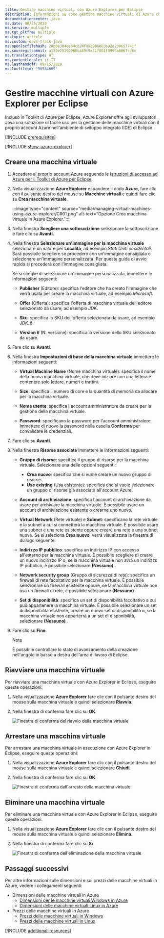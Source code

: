 ```yaml
---
title: Gestire macchine virtuali con Azure Explorer per Eclipse
description: Informazioni su come gestire macchine virtuali di Azure con Azure Explorer per Eclipse.
documentationcenter: java
ms.date: 08/25/2020
ms.service: multiple
ms.tgt_pltfrm: multiple
ms.topic: article
ms.custom: devx-track-java
ms.openlocfilehash: 28b0e304ee64cb24f098908e83a92d230657741f
ms.sourcegitcommit: a139e25190960ba89c9e31f861f0996a6067cd6c
ms.translationtype: HT
ms.contentlocale: it-IT
ms.lasthandoff: 09/15/2020
ms.locfileid: "90534609"
---
```

# <a name="manage-virtual-machines-by-using-the-azure-explorer-for-eclipse"></a>Gestire macchine virtuali con Azure Explorer per Eclipse

Incluso in Toolkit di Azure per Eclipse, Azure Explorer offre agli sviluppatori Java una soluzione di facile uso per la gestione delle macchine virtuali con il proprio account Azure nell'ambiente di sviluppo integrato (IDE) di Eclipse.

[!INCLUDE [prerequisites](includes/prerequisites.md)]

[!INCLUDE [show-azure-explorer](includes/show-azure-explorer.md)]

## <a name="create-a-virtual-machine"></a>Creare una macchina virtuale

1. Accedere al proprio account Azure seguendo le [Istruzioni di accesso ad Azure per il Toolkit di Azure per Eclipse](/azure/developer/java/toolkit-for-eclipse/sign-in-instructions).

1. Nella visualizzazione **Azure Explorer** espandere il nodo **Azure**, fare clic con il pulsante destro del mouse su **Macchine virtuali** e quindi fare clic su **Crea macchina virtuale**.

   :::image type="content" source="media/managing-virtual-machines-using-azure-explorer/CR01.png" alt-text="Opzione Crea macchina virtuale in Azure Explorer.":::

1. Nella finestra **Scegliere una sottoscrizione** selezionare la sottoscrizione e fare clic su **Avanti**.

1. Nella finestra **Selezionare un'immagine per la macchina virtuale** selezionare un valore per **Località**, ad esempio *Stati Uniti occidentali*. Sarà possibile scegliere se procedere con un'immagine consigliata o selezionare un'immagine personalizzata. Per questa guida di avvio rapido si procederà con l'immagine consigliata. 

   Se si sceglie di selezionare un'immagine personalizzata, immettere le informazioni seguenti:
   * **Publisher** (Editore): specifica l'editore che ha creato l'immagine che verrà usata per creare la macchina virtuale, ad esempio *Microsoft*.

   * **Offer** (Offerta): specifica l'offerta di macchina virtuale dell'editore selezionato da usare, ad esempio *JDK*.

   * **Sku**: specifica lo SKU dell'offerta selezionata da usare, ad esempio *JDK_8*.

   * **Version #** (N. versione): specifica la versione dello SKU selezionato da usare.

1. Fare clic su **Avanti**.

1. Nella finestra **Impostazioni di base della macchina virtuale** immettere le informazioni seguenti:

   * **Virtual Machine Name** (Nome macchina virtuale): specifica il nome della nuova macchina virtuale, che deve iniziare con una lettera e contenere solo lettere, numeri e trattini.

   * **Size**: specifica il numero di core e la quantità di memoria da allocare per la macchina virtuale.

   * **Nome utente**: specifica l'account amministratore da creare per la gestione della macchina virtuale.

   * **Password**: specificano la password per l'account amministratore. Immettere di nuovo la password nella casella **Conferma** per convalidare le credenziali.

1. Fare clic su **Avanti**.

1. Nella finestra **Risorse associate** immettere le informazioni seguenti:
   * **Gruppo di risorse**: specifica il gruppo di risorse per la macchina virtuale. Selezionare una delle opzioni seguenti:
      * **Crea nuovo**: specifica che si vuole creare un nuovo gruppo di risorse.
      * **Use existing** (Usa esistente): specifica che si vuole selezionare un gruppo di risorse già associato all'account Azure.

   * **Account di archiviazione**: specifica l'account di archiviazione da usare per archiviare la macchina virtuale. È possibile usare un account di archiviazione esistente o crearne uno nuovo.

   * **Virtual Network** (Rete virtuale) e **Subnet**: specificano la rete virtuale e la subnet a cui si connetterà la macchina virtuale. È possibile usare una subnet e una rete esistente oppure creare una rete e una subnet nuove. Se si seleziona **Crea nuovo**, verrà visualizzata la finestra di dialogo seguente:

   * **Indirizzo IP pubblico**: specifica un indirizzo IP con accesso all'esterno per la macchina virtuale. È possibile scegliere di creare un nuovo indirizzo IP o, se la macchina virtuale non avrà un indirizzo IP pubblico, è possibile selezionare **(Nessuno)** .

   * **Network security group** (Gruppo di sicurezza di rete): specifica un firewall di rete facoltativo per la macchina virtuale. È possibile selezionare un firewall esistente oppure, se la macchina virtuale non usa un firewall di rete, è possibile selezionare **(Nessuno)** .

   * **Set di disponibilità**: specifica un set di disponibilità facoltativo a cui può appartenere la macchina virtuale. È possibile selezionare un set di disponibilità esistente, creare un nuovo set di disponibilità o, se la macchina virtuale non apparterrà a un set di disponibilità, selezionare **(Nessuno)** .

10. Fare clic su **Fine**.  

      > [!NOTE]
      > È possibile controllare lo stato di avanzamento della creazione nell'angolo in basso a destra dell'area di lavoro di Eclipse.

## <a name="restart-a-virtual-machine"></a>Riavviare una macchina virtuale

Per riavviare una macchina virtuale con Azure Explorer in Eclipse, eseguire queste operazioni:

1. Nella visualizzazione **Azure Explorer** fare clic con il pulsante destro del mouse sulla macchina virtuale e quindi selezionare **Riavvia**.

1. Nella finestra di conferma fare clic su **OK**.

   ![Finestra di conferma del riavvio della macchina virtuale](media/managing-virtual-machines-using-azure-explorer/RE02.png)

## <a name="shut-down-a-virtual-machine"></a>Arrestare una macchina virtuale

Per arrestare una macchina virtuale in esecuzione con Azure Explorer in Eclipse, eseguire queste operazioni:

1. Nella visualizzazione **Azure Explorer** fare clic con il pulsante destro del mouse sulla macchina virtuale e quindi selezionare **Chiudi**.

1. Nella finestra di conferma fare clic su **OK**.

   ![Finestra di conferma dell'arresto della macchina virtuale](media/managing-virtual-machines-using-azure-explorer/SH02.png)

## <a name="delete-a-virtual-machine"></a>Eliminare una macchina virtuale

Per eliminare una macchina virtuale con Azure Explorer in Eclipse, eseguire queste operazioni:

1. Nella visualizzazione **Azure Explorer** fare clic con il pulsante destro del mouse sulla macchina virtuale e quindi selezionare **Elimina**.

1. Nella finestra di conferma fare clic su **Sì**.

   ![Finestra di conferma dell'eliminazione della macchina virtuale](media/managing-virtual-machines-using-azure-explorer/DE02.png)

## <a name="next-steps"></a>Passaggi successivi

Per altre informazioni sulle dimensioni e sui prezzi delle macchine virtuali in Azure, vedere i collegamenti seguenti:

* Dimensioni delle macchine virtuali in Azure
  * [Dimensioni per le macchine virtuali Windows in Azure]
  * [Dimensioni delle macchine virtuali Linux in Azure]
* Prezzi delle macchine virtuali in Azure
  * [Prezzi delle macchine virtuali in Windows]
  * [Prezzi delle macchine virtuali in Linux]

[!INCLUDE [additional-resources](includes/additional-resources.md)]

<!-- URL List -->

[Dimensioni per le macchine virtuali Windows in Azure]: https://docs.microsoft.com/azure/virtual-machines/sizes
[Dimensioni delle macchine virtuali Linux in Azure]: https://docs.microsoft.com/azure/virtual-machines/sizes
[Prezzi delle macchine virtuali in Windows]: https://azure.microsoft.com/pricing/details/virtual-machines/windows/
[Prezzi delle macchine virtuali in Linux]: https://azure.microsoft.com/pricing/details/virtual-machines/linux/

<!-- IMG List -->

[RE01]: media/managing-virtual-machines-using-azure-explorer/RE01.png
[RE02]: media/managing-virtual-machines-using-azure-explorer/RE02.png

[SH01]: media/managing-virtual-machines-using-azure-explorer/SH01.png
[SH02]: media/managing-virtual-machines-using-azure-explorer/SH02.png

[DE01]: media/managing-virtual-machines-using-azure-explorer/DE01.png
[DE02]: media/managing-virtual-machines-using-azure-explorer/DE02.png

[CR01]: media/managing-virtual-machines-using-azure-explorer/CR01.png
[CR02]: media/managing-virtual-machines-using-azure-explorer/CR02.png
[CR03]: media/managing-virtual-machines-using-azure-explorer/CR03.png
[CR04]: media/managing-virtual-machines-using-azure-explorer/CR04.png
[CR05]: media/managing-virtual-machines-using-azure-explorer/CR05.png
[CR06]: media/managing-virtual-machines-using-azure-explorer/CR06.png
[CR07]: media/managing-virtual-machines-using-azure-explorer/CR07.png
[CR08]: media/managing-virtual-machines-using-azure-explorer/CR08.png
